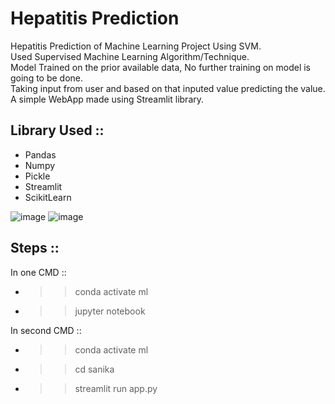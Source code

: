 # Hepatitis Prediction
Hepatitis Prediction of Machine Learning Project Using SVM. <br />
Used Supervised Machine Learning Algorithm/Technique. <br />
Model Trained on the prior available data, No further training on model is going to be done. <br />
Taking input from user and based on that inputed value predicting the value. <br />
A simple WebApp made using Streamlit library.
## Library Used ::
 * Pandas
 * Numpy
 * Pickle
 * Streamlit
 * ScikitLearn
 
![image](https://user-images.githubusercontent.com/67220403/153362059-b38eef1f-3ab4-49fe-ad8f-4bb9cd50e66a.png)
![image](https://user-images.githubusercontent.com/67220403/153362134-ab8f770f-53af-45e0-a9cf-4a11ff903400.png)

## Steps ::

In one CMD ::
 * >> conda activate ml
 * >> jupyter notebook

In second CMD ::
 * >> conda activate ml
 * >> cd sanika
 * >> streamlit run app.py

[//]: # "## Resource::"
[//]: # "Resource that may help you"
[//]: # "Some initial steps to build new project"
[//]: # "Needed CMD Commands"
[//]: # "https://www.youtube.com/watch?v=xl0N7tHiwlw&t=2067s"

